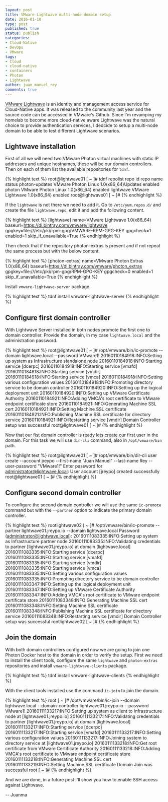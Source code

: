 ```yaml
---
layout: post
title: VMware Lightwave multi-node domain setup
date: 2016-01-10
type: post
published: true
status: publish
categories:
- Cloud-Native
- DevOps
- VMware
tags:
- Cloud
- cloud-native
- containers
- Photon
- Lightwave
author: juan_manuel_rey
comments: true
---
```


[VMware Lightwave](https://vmware.github.io/lightwave/) is an identity and management access service for Cloud-Native apps. It was released to the community last year and the source code can be accessed in VMware's Github. Since I'm revamping my homelab to become more cloud-native aware Lightwave was the natural choice to provide authentication services, I dedcide to setup a multi-node domain to be able to test different Lightwave scenarios.

## Lightwave installation

First of all we will need two VMware Photon virtual machines with static IP addresses and unique hostnames, these will be our domain controllers. Then on each of them list the available repositories for `tdnf`.

{% highlight text %}
root@lightwave01 [ ~ ]# tdnf repolist
repo id             repo name                               status
photon-updates      VMware Photon Linux 1.0(x86_64)Updates  enabled
photon              VMware Photon Linux 1.0(x86_64)         enabled
lightwave           VMware Lightwave 1.0(x86_64)            enabled
root@lightwave01 [ ~ ]#
{% endhighlight %}

If the `lightwave` is not there we need to add it. Go to `/etc/yum.repos.d/` and create the file `lightwave.repo`, edit it and add the following content.

{% highlight text %}
[lightwave]
name=VMware Lightwave 1.0(x86_64)
baseurl=https://dl.bintray.com/vmware/lightwave
gpgkey=file:///etc/pki/rpm-gpg/VMWARE-RPM-GPG-KEY
gpgcheck=1
enabled=1
skip_if_unavailable=True
{% endhighlight %}

Then check that if the repository photon-extras is present and if not repeat the same process but with the below content.

{% highlight text %}
[photon-extras]
name=VMware Photon Extras 1.0(x86_64)
baseurl=https://dl.bintray.com/vmware/photon_extras
gpgkey=file:///etc/pki/rpm-gpg/RPM-GPG-KEY
gpgcheck=0
enabled=1
skip_if_unavailable=True
{% endhighlight %}

Install `vmware-lightwave-server` package.

{% highlight text %}
tdnf install vmware-lightwave-server
{% endhighlight %}

## Configure first domain controller

With Lightwave Server installed in both nodes promote the first one to domain controller. Provide the domain, in my case `lightwave.local` and the administration password.

{% highlight text %}
root@lightwave01 [ ~ ]# /opt/vmware/bin/ic-promote --domain lightwave.local --password VMware1!
20160110184918:INFO:Setting up system as Infrastructure standalone node
20160110184918:INFO:Starting service [dcerpc]
20160110184918:INFO:Starting service [vmafd]
20160110184918:INFO:Starting service [vmdir]
20160110184918:INFO:Starting service [vmca]
20160110184918:INFO:Setting various configuration values
20160110184918:INFO:Promoting directory service to be domain controller
20160110184920:INFO:Setting up the logical deployment unit
20160110184920:INFO:Setting up VMware Certificate Authority
20160110184921:INFO:Adding VMCA's root certificate to VMware endpoint certificate store
20160110184921:INFO:Generating Machine SSL cert
20160110184921:INFO:Setting Machine SSL certificate
20160110184921:INFO:Publishing Machine SSL certificate for directory service
20160110184921:INFO:Restarting service [vmdir]
Domain Controller setup was successful
root@lightwave01 [ ~ ]#
{% endhighlight %}

Now that our fist domain controller is ready lets create our first user in the domain. For this task we will use `dir-cli` command, also in `/opt/vmware/bin` path.

{% highlight text %}
root@lightwave01 [ ~ ]# /opt/vmware/bin/dir-cli user create --account jreypo --first-name "Juan Manuel" --last-name Rey --user-password "VMware1!"
Enter password for administrator@lightwave.local:
User account [jreypo] created successfully
root@lightwave01 [ ~ ]#
{% endhighlight %}

## Configure second domain controller

To configure the second domain controller we will use the same `ic-promote` command but with the `--partner` option to indicate the primary domain controller.

{% highlight text %}
rootlightwave02 [ ~ ]# /opt/vmware/bin/ic-promote --partner lightwave01.jreypo.io --domain lightwave.local
Password (administrator@lightwave.local):
20160111083335:INFO:Setting up system as Infrastructure partner node
20160111083335:INFO:Validating credentials to partner [lightwave01.jreypo.io] at domain [lightwave.local]
20160111083335:INFO:Starting service [dcerpc]
20160111083335:INFO:Starting service [vmafd]
20160111083335:INFO:Starting service [vmdir]
20160111083335:INFO:Starting service [vmca]
20160111083335:INFO:Setting various configuration values
20160111083335:INFO:Promoting directory service to be domain controller
20160111083347:INFO:Setting up the logical deployment unit
20160111083347:INFO:Setting up VMware Certificate Authority
20160111083347:INFO:Adding VMCA's root certificate to VMware endpoint certificate store
20160111083348:INFO:Generating Machine SSL cert
20160111083348:INFO:Setting Machine SSL certificate
20160111083348:INFO:Publishing Machine SSL certificate for directory service
20160111083348:INFO:Restarting service [vmdir]
Domain Controller setup was successful
rootlightwave02 [ ~ ]#
{% endhighlight %}

## Join the domain

With both domain controllers configured now we are going to join one Photon Docker host to the domain in order to verify the setup. First we need to install the client tools, configure the same `lightwave` and `photon-extras` repositories and install `vmware-lightwave-clients` package.

{% highlight text %}
tdnf install vmware-lightwave-clients
{% endhighlight %}

With the client tools installed use the command `ic-join` to join the domain.

{% highlight text %}
root [ ~ ]# /opt/vmware/bin/ic-join --domain lightwave.local --domain-controller lightwave01.jreypo.io --password VMware1!
20160111133217:INFO:Setting up system as client to Infrastructure node at [lightwave01.jreypo.io]
20160111133217:INFO:Validating credentials to partner [lightwave01.jreypo.io] at domain [lightwave.local]
20160111133217:INFO:Starting service [dcerpc]
20160111133217:INFO:Starting service [vmafd]
20160111133217:INFO:Setting various configuration values
20160111133217:INFO:Joining system to directory service at [lightwave01.jreypo.io]
20160111133218:INFO:Get root certificate from VMware Certificate Authority
20160111133218:INFO:Adding VMCA's root certificate to VMware endpoint certificate store
20160111133218:INFO:Generating Machine SSL cert
20160111133219:INFO:Setting Machine SSL certificate
Domain Join was successful
root [ ~ ]#
{% endhighlight %}

And we are done, in a future post I'll show you how to enable SSH access against Lightwave.

-- Juanma
